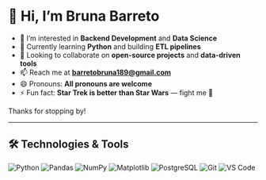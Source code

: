 # 👋 Hi, I’m Bruna Barreto

- 👀 I’m interested in **Backend Development** and **Data Science**
- 🌱 Currently learning **Python** and building **ETL pipelines**
- 💞️ Looking to collaborate on **open-source projects** and **data-driven tools**
- 📫 Reach me at **barretobruna189@gmail.com**
- 😄 Pronouns: **All pronouns are welcome**
- ⚡ Fun fact: **Star Trek is better than Star Wars** — fight me 🖖

Thanks for stopping by!

---

## 🛠️ Technologies & Tools 

![Python](https://img.shields.io/badge/Python-3776AB?style=flat&logo=python&logoColor=white)
![Pandas](https://img.shields.io/badge/Pandas-150458?style=flat&logo=pandas&logoColor=white)
![NumPy](https://img.shields.io/badge/NumPy-013243?style=flat&logo=numpy&logoColor=white)
![Matplotlib](https://img.shields.io/badge/Matplotlib-11557C?style=flat&logo=matplotlib&logoColor=white)
![PostgreSQL](https://img.shields.io/badge/PostgreSQL-316192?style=flat&logo=postgresql&logoColor=white)
![Git](https://img.shields.io/badge/Git-F05032?style=flat&logo=git&logoColor=white)
![VS Code](https://img.shields.io/badge/VS%20Code-007ACC?style=flat&logo=visual-studio-code&logoColor=white)
